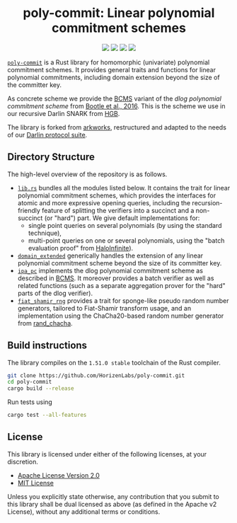<h1 align="center">poly-commit: Linear polynomial commitment schemes</h1>

<!-- travis link should work once the ci is properly setup for master -->
<p align="center">
    <a href="AUTHORS"><img src="https://avatars.githubusercontent.com/u/29291571?s=20&v=4",style="width: 5vw"></a>
    <a href="https://travis-ci.com/HorizenLabs/poly-commit"><img src="https://travis-ci.com/HorizenLabs/poly-commit.svg?branch=master"></a>
    <a href="LICENSE-APACHE"><img src="https://img.shields.io/badge/license-APACHE-blue.svg"></a>
   <a href="LICENSE-MIT"><img src="https://img.shields.io/badge/license-MIT-blue.svg"></a>
</p>

[`poly-commit`](src/lib.rs) is a Rust library for homomorphic (univariate) polynomial commitment schemes. It provides general traits and functions for linear polynomial commitments,  including domain extension beyond the size of the committer key. 

As concrete scheme we provide the [BCMS](https://eprint.iacr.org/2020/499) variant of  the *dlog polynomial commitment scheme* from [Bootle et al., 2016](https://eprint.iacr.org/2016/263). This is the scheme we use in our recursive Darlin SNARK from [HGB](https://eprint.iacr.org/2021/930).

The library is forked from [arkworks](https://github.com/arkworks-rs/poly-commit), restructured and adapted to the needs of our [Darlin protocol suite](https://github.com/HorizenLabs/ginger-lib).

## Directory Structure

The high-level overview of the repository is as follows.

- [`lib.rs`](src/lib.rs) bundles all the modules listed below. It contains the trait for linear polynomial commitment schemes, which provides the interfaces for atomic and more expressive opening queries, including the recursion-friendly feature of splitting the verifiers into a succinct and a non-succinct (or "hard") part. We give default implementations for: 
  - single point queries on several polynomials (by using the standard technique),
  - multi-point queries on one or several polynomials, using the "batch evaluation proof" from [HaloInfinite](https://eprint.iacr.org/2020/1536)). 
- [`domain_extended`](src/domain_extended/mod.rs) generically handles the extension of any linear polynomial commitment scheme beyond the size of its committer key.
- [`ipa_pc`](src/ipa_pc/mod.rs) implements the dlog polynomial commitment scheme as described in [BCMS](https://eprint.iacr.org/2020/499). It moreover provides a batch verifier as well as related functions (such as a separate aggregation prover for the "hard" parts of the dlog verifier).
- [`fiat_shamir_rng`](src/fiat_shamir_rng.rs) provides a trait for sponge-like pseudo random number generators, tailored to Fiat-Shamir transform usage, and an implementation using the ChaCha20-based random number generator from [rand_chacha](https://crates.io/crates/rand_chacha).

## Build instructions

The library compiles on the `1.51.0 stable` toolchain of the Rust compiler. 
```bash
git clone https://github.com/HorizenLabs/poly-commit.git
cd poly-commit
cargo build --release
```
Run tests using
```bash
cargo test --all-features 
```

## License

This library is licensed under either of the following licenses, at your discretion.

 * [Apache License Version 2.0](LICENSE-APACHE)
 * [MIT License](LICENSE-MIT)

Unless you explicitly state otherwise, any contribution that you submit to this library shall be dual licensed as above (as defined in the Apache v2 License), without any additional terms or conditions.


